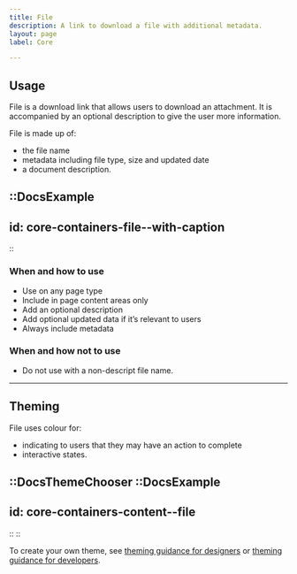 ```yaml
---
title: File
description: A link to download a file with additional metadata.
layout: page
label: Core

---
```


## Usage

File is a download link that allows users to download an attachment. It is accompanied by an optional description to give the user more information.

File is made up of:

- the file name
- metadata including file type, size and updated date
- a document description.

::DocsExample
---
id: core-containers-file--with-caption
---
::

### When and how to use

- Use on any page type
- Include in page content areas only
- Add an optional description
- Add optional updated data if it’s relevant to users
- Always include metadata

### When and how not to use

- Do not use with a non-descript file name.

---

## Theming

File uses colour for:

- indicating to users that they may have an action to complete
- interactive states.

::DocsThemeChooser
  ::DocsExample
  ---
  id: core-containers-content--file
  ---
  ::
::

To create your own theme, see [theming guidance for designers](https://www.vic.gov.au) or [theming guidance for developers](https://www.vic.gov.au).
